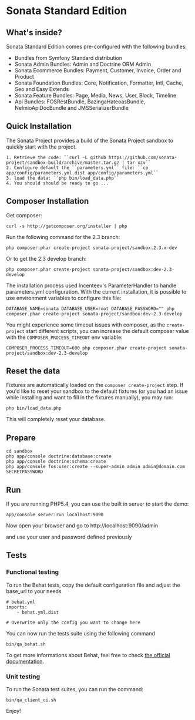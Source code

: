 Sonata Standard Edition
=======================

What's inside?
--------------

Sonata Standard Edition comes pre-configured with the following bundles:

* Bundles from Symfony Standard distribution
* Sonata Admin Bundles: Admin and Doctrine ORM Admin
* Sonata Ecommerce Bundles: Payment, Customer, Invoice, Order and Product
* Sonata Foundation Bundles: Core, Notification, Formatter, Intl, Cache, Seo and Easy Extends
* Sonata Feature Bundles: Page, Media, News, User, Block, Timeline
* Api Bundles: FOSRestBundle, BazingaHateoasBundle, NelmioApiDocBundle and JMSSerializerBundle

Quick Installation
------------------

The Sonata Project provides a build of the Sonata Project sandbox to quickly start with the project.

    1. Retrieve the code: ``curl -L github https://github.com/sonata-project/sandbox-build/archive/master.tar.gz | tar xzv``
    2. Configure default the ``parameters.yml`` file: ``cp app/config/parameters.yml.dist app/config/parameters.yml``
    3. load the data: ``php bin/load_data.php``
    4. You should should be ready to go ...

Composer Installation
---------------------

Get composer:

    curl -s http://getcomposer.org/installer | php

Run the following command for the 2.3 branch:

    php composer.phar create-project sonata-project/sandbox:2.3.x-dev

Or to get the 2.3 develop branch:

    php composer.phar create-project sonata-project/sandbox:dev-2.3-develop

The installation process used Incenteev's ParameterHandler to handle parameters.yml configuration. With the current
installation, it is possible to use environment variables to configure this file:

    DATABASE_NAME=sonata DATABASE_USER=root DATABASE_PASSWORD="" php composer.phar create-project sonata-project/sandbox:dev-2.3-develop

You might experience some timeout issues with composer, as the ``create-project`` start different scripts, you can increase the default composer value with the ``COMPOSER_PROCESS_TIMEOUT`` env variable:

    COMPOSER_PROCESS_TIMEOUT=600 php composer.phar create-project sonata-project/sandbox:dev-2.3-develop

Reset the data
--------------

Fixtures are automatically loaded on the ``composer create-project`` step. If you'd like to reset your sandbox to the default fixtures (or you had an issue while installing and want to fill in the fixtures manually), you may run:

    php bin/load_data.php

This will completely reset your database.

Prepare
-------

    cd sandbox
    php app/console doctrine:database:create
    php app/console doctrine:schema:create
    php app/console fos:user:create --super-admin admin admin@domain.com SECRETPASSWORD

Run
---

If you are running PHP5.4, you can use the built in server to start the demo:

    app/console server:run localhost:9090

Now open your browser and go to http://localhost:9090/admin

and use your user and password defined previously

Tests
-----

### Functional testing

To run the Behat tests, copy the default configuration file and adjust the base_url to your needs

    # behat.yml
    imports:
        - behat.yml.dist

    # Overwrite only the config you want to change here

You can now run the tests suite using the following command

    bin/qa_behat.sh

To get more informations about Behat, feel free to check [the official documentation][link_behat].


### Unit testing

To run the Sonata test suites, you can run the command:

    bin/qa_client_ci.sh

Enjoy!

[link_behat]: http://docs.behat.org "the official Behat documentation"
